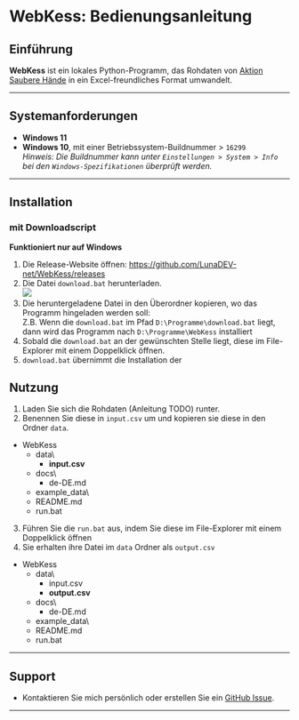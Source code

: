 # WebKess: Bedienungsanleitung

## Einführung
**WebKess** ist ein lokales Python-Programm, das Rohdaten von [Aktion Saubere Hände](https://www.aktion-sauberehaende.de/ueber-uns-ash) in ein Excel-freundliches Format umwandelt.

---

## Systemanforderungen
- **Windows 11**
- **Windows 10**, mit einer Betriebssystem-Buildnummer > `16299`  
  _Hinweis: Die Buildnummer kann unter `Einstellungen > System > Info` bei den `Windows-Spezifikationen` überprüft werden._

---

## Installation
### mit Downloadscript
**Funktioniert nur auf Windows**
1. Die Release-Website öffnen: https://github.com/LunaDEV-net/WebKess/releases
2. Die Datei `download.bat` herunterladen. <br> <img src="imgs/2025-01-03_WebKess_Manual-Download-bat.jpg">
3. Die heruntergeladene Datei in den Überordner kopieren, wo das Programm hingeladen werden soll: <br> Z.B. Wenn die `download.bat` im Pfad `D:\Programme\download.bat` liegt, dann wird das Programm nach `D:\Programme\WebKess` installiert
4. Sobald die `download.bat` an der gewünschten Stelle liegt, diese im File-Explorer mit einem Doppelklick öffnen.
5. `download.bat` übernimmt die Installation der 

## Nutzung
1. Laden Sie sich die Rohdaten (Anleitung TODO) runter.
2. Benennen Sie diese in `input.csv` um und kopieren sie diese in den Ordner `data`. <br> 
- WebKess <br>
  - data\ <br>
    - **input.csv** <br>
  - docs\ <br>
    - de-DE.md <br>
  - example_data\ <br>
  - README.md <br>
  - run.bat <br>
3. Führen Sie die `run.bat` aus, indem Sie diese im File-Explorer mit einem Doppelklick öffnen
4. Sie erhalten ihre Datei im `data` Ordner als `output.csv` <br>
- WebKess <br>
  - data\ <br>
    - input.csv <br>
    - **output.csv** <br>
  - docs\ <br>
    - de-DE.md <br>
  - example_data\ <br>
  - README.md <br>
  - run.bat <br>
---
## Support
- Kontaktieren Sie mich persönlich oder erstellen Sie ein [GitHub Issue](https://github.com/LunaDEV-net/WebKess/issues).

---